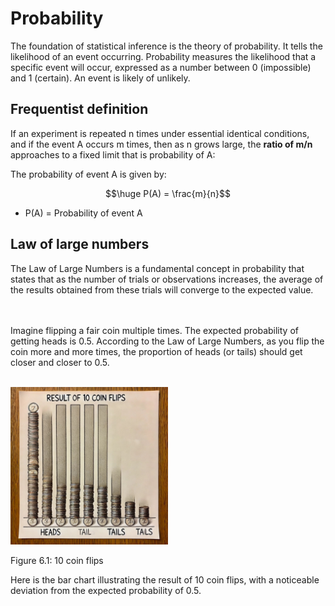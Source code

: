 # Probability

The foundation of statistical inference is the theory of probability. It
tells the likelihood of an event occurring. Probability measures the
likelihood that a specific event will occur, expressed as a number
between 0 (impossible) and 1 (certain). An event is likely of unlikely.

## Frequentist definition

If an experiment is repeated n times under essential identical
conditions, and if the event A occurs m times, then as n grows large,
the **ratio of m/n** approaches to a fixed limit that is probability of
A:

The probability of event A is given by:

$$\huge P(A) = \frac{m}{n}$$

-   P(A) = Probability of event A

## Law of large numbers

The Law of Large Numbers is a fundamental concept in probability that
states that as the number of trials or observations increases, the
average of the results obtained from these trials will converge to the
expected value.

<br> <br> Imagine flipping a fair coin multiple times. The expected
probability of getting heads is 0.5. According to the Law of Large
Numbers, as you flip the coin more and more times, the proportion of
heads (or tails) should get closer and closer to 0.5. <br> <br>

<img src="IMAGE/10_coin_flip.jpg" alt="Figure 6.1: 10 coin flips" width="50%" />
<p class="caption">
Figure 6.1: 10 coin flips
</p>

Here is the bar chart illustrating the result of 10 coin flips, with a
noticeable deviation from the expected probability of 0.5.
